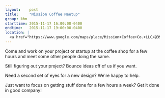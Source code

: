 ```yaml
---
layout:    post
title:     "Mission Coffee Meetup"
group: khm
starttime: 2015-11-17 16:00:00-0400
endtime:   2015-11-17 19:00:00-0400
location: |
  <a href="https://www.google.com/maps/place/Mission+Coffee+Co.+LLC/@39.9805566,-83.0046931,19.5z/data=!4m2!3m1!1s0x0000000000000000:0x0c6fccff56e2d8df!6m1!1e1" target="_blank">Mission Coffee, 11 Price Ave, Columbus, OH 43201</a>
---
```


Come and work on your project or startup at the coffee shop for a few hours and meet some other people doing the same.

Still figuring out your project?  Bounce ideas off of us if you want.

Need a second set of eyes for a new design?  We're happy to help.

Just want to focus on getting stuff done for a few hours a week?  Get it done in good company!
